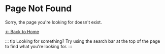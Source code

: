 # Page Not Found

Sorry, the page you're looking for doesn't exist.

[← Back to Home](/)

::: tip Looking for something?
Try using the search bar at the top of the page to find what you're looking for.
:::
